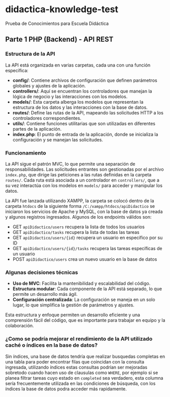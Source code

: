 
# didactica-knowledge-test

Prueba de Conocimientos para Escuela Didáctica

## Parte 1 PHP (Backend) - API REST

### Estructura de la API

La API está organizada en varias carpetas, cada una con una función específica:

- **config/**: Contiene archivos de configuración que definen parámetros globales y ajustes de la aplicación.
- **controllers/**: Aquí se encuentran los controladores que manejan la lógica de negocio y las interacciones con los modelos.
- **models/**: Esta carpeta alberga los modelos que representan la estructura de los datos y las interacciones con la base de datos.
- **routes/**: Define las rutas de la API, mapeando las solicitudes HTTP a los controladores correspondientes.
- **utils/**: Contiene funciones utilitarias que son utilizadas en diferentes partes de la aplicación.
- **index.php**: El punto de entrada de la aplicación, donde se inicializa la configuración y se manejan las solicitudes.

### Funcionamiento

La API sigue el patrón MVC, lo que permite una separación de responsabilidades. Las solicitudes entrantes son gestionadas por el archivo `index.php`, que dirige las peticiones a las rutas definidas en la carpeta `routes/`. Cada ruta está asociada a un controlador en `controllers/`, que a su vez interactúa con los modelos en `models/` para acceder y manipular los datos.

La API fue lanzada utilizando XAMPP, la carpeta se colocó dentro de la carpeta `htdocs` de la siguiente forma `/C:/xampp/htdocs/apiDidactico` se iniciaron los servicios de Apache y MySQL, con la base de datos ya creada y algunos registros ingresados. Algunos de los endpoints válidos son:

-  GET `apiDidactico/users` recupera la lista de todos los usuarios
- GET `apiDidactico/tasks` recupera la lista de todas las tareas
- GET `apiDidactico/users/{id}` recupera un usuario en específico por su ID
- GET `apiDidactico/users/{id}/tasks` recupera las tareas específicas de un usuario
- POST `apiDidactico/users` crea un nuevo usuario en la base de datos

### Algunas decisiones técnicas

- **Uso de MVC**: Facilita la mantenibilidad y escalabilidad del código.
- **Estructura modular**: Cada componente de la API está separado, lo que permite un desarrollo más ágil.
- **Configuración centralizada**: La configuración se maneja en un solo lugar, lo que simplifica la gestión de parámetros y ajustes.

Esta estructura y enfoque permiten un desarrollo eficiente y una comprensión fácil del código, que es importante para trabajar en equipo y la colaboración.

### ¿Como se podría mejorar el rendimiento de la API utilizado caché o índices en la base de datos?

Sin índices, una base de datos tendría que realizar busquedas completas en una tabla para poder encontrar filas que coincidan con la consulta ingresada, utilizando índices estas consultas podrían ser mejoradas sobretodo cuando hacen uso de clausulas como `WHERE`, por ejemplo si se planea filtrar tareas cuyo estado en `completed`  sea verdadero, esta columna sería frecuentemente utilizada en las condiciones de búsqueda, con los índices la base de datos podra acceder más rapidamente.


